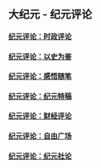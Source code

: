 ## 大纪元 - 纪元评论

#### [纪元评论：时政评论](indexes/nsc1025/README.md?01100330)
#### [纪元评论：以史为鉴](indexes/nsc1028/README.md?01100330)
#### [纪元评论：感悟随笔](indexes/nsc1035/README.md?01100330)
#### [纪元评论：纪元特稿](indexes/nsc424/README.md?01100330)
#### [纪元评论：财经评论](indexes/nsc1026/README.md?01100330)
#### [纪元评论：自由广场](indexes/nsc993/README.md?01100330)
#### [纪元评论：纪元社论](indexes/nsc422/README.md?01100330)
